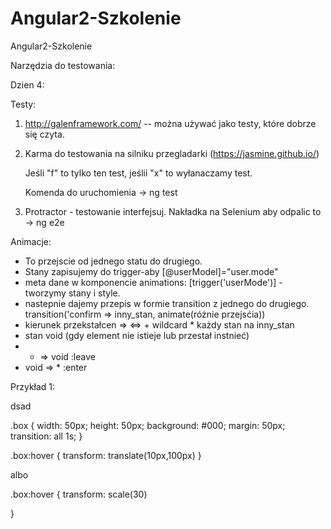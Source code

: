 # Angular2-Szkolenie
Angular2-Szkolenie




Narzędzia do testowania:

Dzien 4:

Testy:

1. http://galenframework.com/ -- można używać jako testy, które dobrze się czyta.
2. Karma do testowania na silniku przegladarki (https://jasmine.github.io/)
   
   Jeśli "f" to tylko ten test, jeślii "x" to wyłanaczamy test.

   Komenda do uruchomienia -> ng test

3. Protractor - testowanie interfejsuj. Nakładka na Selenium
  aby odpalic to -> ng e2e

Animacje:

- To przejscie od jednego statu do drugiego.
- Stany zapisujemy do trigger-aby [@userModel]="user.mode"
- meta dane w komponencie animations: [trigger('userMode')] - tworzymy stany i style.
- nastepnie dajemy przepis w formie transition z jednego do drugiego. transition('confirm => inny_stan, animate(różnie przejsćia))
- kierunek przekstałcen => <=> + wildcard * każdy stan na inny_stan
- stan void (gdy element nie istieje lub przestał instnieć)
- * => void :leave
- void => *   :enter


Przykład 1:

<!DOCTYPE html>
<html>
<head>
  <meta charset="utf-8">
  <meta name="viewport" content="width=device-width">
  <title>JS Bin</title>
</head>
<body>
  <div class="box"></div>
  <div class="box1">dsad</div>

</body>
</html>


.box {
  width: 50px;
  height: 50px;
  background: #000;
  margin: 50px;
  transition: all 1s;
}

.box:hover {
  transform: translate(10px,100px)
}

albo

.box:hover {
  transform: scale(30)
    
}






 

